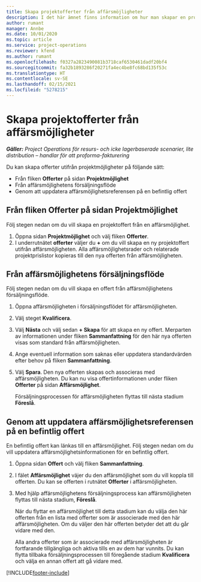 ```yaml
---
title: Skapa projektofferter från affärsmöjligheter
description: I det här ämnet finns information om hur man skapar en projektoffert från en affärsmöjlighet.
author: rumant
manager: Annbe
ms.date: 10/01/2020
ms.topic: article
ms.service: project-operations
ms.reviewer: kfend
ms.author: rumant
ms.openlocfilehash: f0327a2823490081b3718caf6530461dadf20bf4
ms.sourcegitcommit: fa32b1893286f20271fa4ec4be8fc68bd135f53c
ms.translationtype: HT
ms.contentlocale: sv-SE
ms.lasthandoff: 02/15/2021
ms.locfileid: "5278215"
---
```

# <a name="create-project-quotes-from-opportunities"></a>Skapa projektofferter från affärsmöjligheter

_**Gäller:** Project Operations för resurs- och icke lagerbaserade scenarier, lite distribution – handlar för att proforma-fakturering_

Du kan skapa offerter utifrån projektmöjligheter på följande sätt:

- Från fliken **Offerter** på sidan **Projektmöjlighet**
- Från affärsmöjlighetens försäljningsflöde
- Genom att uppdatera affärsmöjlighetsreferensen på en befintlig offert

## <a name="from-the-quotes-tab-of-the-project-opportunity-page"></a>Från fliken Offerter på sidan Projektmöjlighet

Följ stegen nedan om du vill skapa en projektoffert från en affärsmöjlighet.

1. Öppna sidan **Projektmöjlighet** och välj fliken **Offerter**. 
2. I underrutnätet **offerter** väljer du **+** om du vill skapa en ny projektoffert utifrån affärsmöjligheten. Alla affärsmöjlighetsrader och relaterade projektprislistor kopieras till den nya offerten från affärsmöjligheten.

## <a name="from-the-opportunity-sales-process-flow"></a>Från affärsmöjlighetens försäljningsflöde

Följ stegen nedan om du vill skapa en offert från affärsmöjlighetens försäljningsflöde.

1. Öppna affärsmöjligheten i försäljningsflödet för affärsmöjligheten.
2. Välj steget **Kvalificera**. 
3. Välj **Nästa** och välj sedan **+ Skapa** för att skapa en ny offert. Merparten av informationen under fliken **Sammanfattning** för den här nya offerten visas som standard från affärsmöjligheten. 
4. Ange eventuell information som saknas eller uppdatera standardvärden efter behov på fliken **Sammanfattning**.
5. Välj **Spara**. Den nya offerten skapas och associeras med affärsmöjligheten. Du kan nu visa offertinformationen under fliken **Offerter** på sidan **Affärsmöjlighet**. 

   Försäljningsprocessen för affärsmöjligheten flyttas till nästa stadium **Föreslå**.


## <a name="by-updating-the-opportunity-reference-on-an-existing-quote"></a>Genom att uppdatera affärsmöjlighetsreferensen på en befintlig offert

En befintlig offert kan länkas till en affärsmöjlighet. Följ stegen nedan om du vill uppdatera affärsmöjlighetsinformationen för en befintlig offert.

1. Öppna sidan **Offert** och välj fliken **Sammanfattning**.
2. I fälet **Affärsmöjlighet** väjer du den affärsmöjlighet som du vill koppla till offerten. Du kan se offerten i rutnätet **Offerter** i affärsmöjligheten. 
3. Med hjälp affärsmöjlighetens försäljningsprocess kan affärsmöjligheten flyttas till nästa stadium, **Föreslå**. 

   När du flyttar en affärsmöjlighet till detta stadium kan du välja den här offerten från en lista med offerter som är associerade med den här affärsmöjligheten. Om du väljer den här offerten betyder det att du går vidare med den.

   Alla andra offerter som är associerade med affärsmöjligheten är fortfarande tillgängliga och aktiva tills en av dem har vunnits. Du kan flytta tillbaka försäljningsprocessen till föregående stadium **Kvalificera** och välja en annan offert att gå vidare med.


[!INCLUDE[footer-include](../includes/footer-banner.md)]